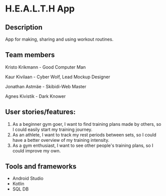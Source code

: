 # H.E.A.L.T.H App

## Description

App for making, sharing and using workout routines. 

## Team members

Kristo Krikmann - Good Computer Man

Kaur Kivilaan - Cyber Wolf, Lead Mockup Designer

Jonathan Astmäe - Skibidi-Web Master

Agnes Kivistik - Dark Knower

## User stories/features:
1. As a beginner gym goer, I want to find training plans made by others, so I could easily start my training journey.
2. As an athlete, I want to track my rest periods between sets, so I could have a better overview of my training intensity.
3. As a gym enthusiast, I want to see other people's training plans, so I could improve my own.

## Tools and frameworks
* Android Studio
* Kotlin
* SQL DB
